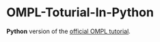 # OMPL-Toturial-In-Python
**Python** version of the [official OMPL tutorial](https://ompl.kavrakilab.org/tutorials.html).
